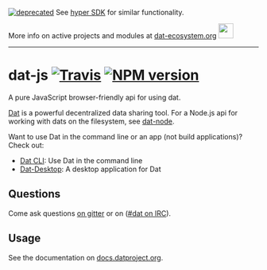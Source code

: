 [![deprecated](http://badges.github.io/stability-badges/dist/deprecated.svg)](https://github.com/datproject/sdk) See [hyper SDK](https://github.com/datproject/sdk) for similar functionality. 

More info on active projects and modules at [dat-ecosystem.org](https://dat-ecosystem.org/) <img src="https://i.imgur.com/qZWlO1y.jpg" width="30" height="30" /> 

---

# dat-js [![Travis](https://api.travis-ci.org/datproject/dat-js.svg)](https://travis-ci.org/datproject/dat-js)  [![NPM version](https://img.shields.io/npm/v/dat-js.svg?style=flat-square)](https://npmjs.org/package/dat)

A pure JavaScript browser-friendly api for using dat.

[Dat](http://datproject.org) is a powerful decentralized data sharing tool. For a Node.js api for working with dats on the filesystem, see [dat-node](http://github.com/datproject/dat-node).

Want to use Dat in the command line or an app (not build applications)? Check out:

* [Dat CLI](https://github.com/datproject/dat): Use Dat in the command line
* [Dat-Desktop](https://github.com/datproject/dat-desktop): A desktop application for Dat

## Questions

Come ask questions [on gitter](https://gitter.im/datproject/discussions) or on ([#dat on IRC](http://webchat.freenode.net/?channels=dat)).

## Usage

See the documentation on [docs.datproject.org](https://docs.datproject.org/docs/browser-intro).
